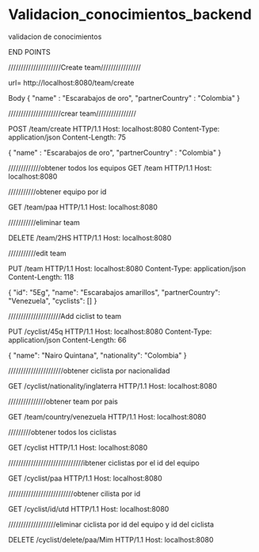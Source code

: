 # Validacion_conocimientos_backend
validacion de conocimientos


END POINTS

/////////////////////Create team////////////////

url= http://localhost:8080/team/create

Body
{
    "name" : "Escarabajos de oro",
    "partnerCountry" : "Colombia"
}



/////////////////////crear team////////////////

POST /team/create HTTP/1.1
Host: localhost:8080
Content-Type: application/json
Content-Length: 75

{
    "name" : "Escarabajos de oro",
    "partnerCountry" : "Colombia"
}




/////////////obtener todos los equipos
GET /team HTTP/1.1
Host: localhost:8080



///////////obtener equipo por id

GET /team/paa HTTP/1.1
Host: localhost:8080



///////////eliminar team

DELETE /team/2HS HTTP/1.1
Host: localhost:8080




///////////edit team

PUT /team HTTP/1.1
Host: localhost:8080
Content-Type: application/json
Content-Length: 118

{
    "id": "5Eg",
    "name": "Escarabajos amarillos",
    "partnerCountry": "Venezuela",
    "cyclists": []
}




/////////////////////Add ciclist to team

PUT /cyclist/45q HTTP/1.1
Host: localhost:8080
Content-Type: application/json
Content-Length: 66

{
    "name": "Nairo Quintana",
    "nationality": "Colombia"
}



//////////////////////obtener ciclista por nacionalidad

GET /cyclist/nationality/inglaterra HTTP/1.1
Host: localhost:8080

///////////////obtener team por pais

GET /team/country/venezuela HTTP/1.1
Host: localhost:8080




/////////obtener todos los ciclistas

GET /cyclist HTTP/1.1
Host: localhost:8080




//////////////////////////////ibtener ciclistas por el id del equipo

GET /cyclist/paa HTTP/1.1
Host: localhost:8080




//////////////////////////obtener cilista por id

GET /cyclist/id/utd HTTP/1.1
Host: localhost:8080



///////////////////eliminar ciclista por id del equipo y id del ciclista

DELETE /cyclist/delete/paa/Mim HTTP/1.1
Host: localhost:8080

















